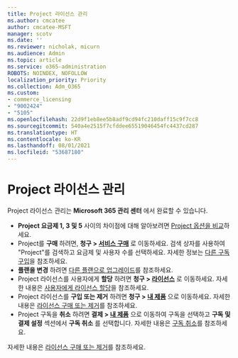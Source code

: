 ```yaml
---
title: Project 라이선스 관리
ms.author: cmcatee
author: cmcatee-MSFT
manager: scotv
ms.date: ''
ms.reviewer: nicholak, micurn
ms.audience: Admin
ms.topic: article
ms.service: o365-administration
ROBOTS: NOINDEX, NOFOLLOW
localization_priority: Priority
ms.collection: Adm_O365
ms.custom:
- commerce_licensing
- "9002424"
- "5105"
ms.openlocfilehash: 22d9f1eb8ee5b8adf9cd94fc210daff15c9f7cc8
ms.sourcegitcommit: 540a4e2515f7cfddee65519046454fc4437cd287
ms.translationtype: HT
ms.contentlocale: ko-KR
ms.lasthandoff: 08/01/2021
ms.locfileid: "53687180"
---
```

# <a name="project-license-management"></a>Project 라이선스 관리

Project 라이선스 관리는 **Microsoft 365 관리 센터** 에서 완료할 수 있습니다.

- **Project 요금제 1, 3 및 5** 사이의 차이점에 대해 알아보려면 [Project 옵션을 비교](https://www.microsoft.com/microsoft-365/project/compare-microsoft-project-management-software)하세요.
- Project를 **구매** 하려면, **청구 > [서비스 구매](https://go.microsoft.com/fwlink/p/?linkid=868433)** 로 이동하세요. 검색 상자를 사용하여 "Project"를 검색하고 요금제 및 사용자 수를 선택하세요. 자세한 정보는 [다른 구독 구입](/microsoft-365/commerce/try-or-buy-microsoft-365#buy-a-different-subscription)을 참조하세요.
- **플랜을 변경** 하려면 [다른 플랜으로 업그레이드](/microsoft-365/commerce/subscriptions/upgrade-to-different-plan)를 참조하세요.
- Project 라이선스를 사용자에게 **할당** 하려면 **청구 > [라이선스](https://go.microsoft.com/fwlink/p/?linkid=842264)** 로 이동하세요. 자세한 내용은 [사용자에게 라이선스 할당](/microsoft-365/admin/manage/assign-licenses-to-users)을 참조하세요.
- Project 라이선스를 **구입 또는 제거** 하려면 **청구 > [내 제품](https://go.microsoft.com/fwlink/p/?linkid=842054)** 으로 이동하세요. 자세한 내용은 [라이선스 구매 또는 제거](/microsoft-365/commerce/licenses/buy-licenses#add-or-remove-licenses-for-your-business-subscription)를 참조하세요.
- Project 구독을 **취소** 하려면 **결제 > [내 제품](https://go.microsoft.com/fwlink/p/?linkid=842054)** 으로 이동하여 구독을 선택하고 **구독 및 결제 설정** 섹션에서 **구독 취소** 를 선택합니다. 자세한 내용은 [구독 취소](/microsoft-365/commerce/subscriptions/cancel-your-subscription)를 참조하세요.

자세한 내용은 [라이선스 구매 또는 제거](/microsoft-365/commerce/licenses/buy-licenses)를 참조하세요.